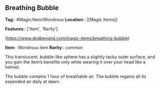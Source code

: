 ## Breathing Bubble
**Tag**:: #Magic/Item/Wondrous
**Location**:: [[Magic Items]]

**Features**:: ['Item', 'Rarity']

(https://www.dndbeyond.com/magic-items/breathing-bubble)

**Item**:: Wondrous item
**Rarity**:: common

This translucent, bubble-like sphere has a slightly tacky outer surface, and you gain the item’s benefits only while wearing it over your head like a helmet.

The bubble contains 1 hour of breathable air. The bubble regains all its expended air daily at dawn.